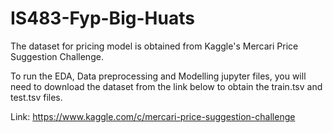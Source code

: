 # IS483-Fyp-Big-Huats

The dataset for pricing model is obtained from Kaggle's Mercari Price Suggestion Challenge.

To run the EDA, Data preprocessing and Modelling jupyter files, you will need to download the dataset from the link below to obtain the train.tsv and test.tsv files. 

Link: https://www.kaggle.com/c/mercari-price-suggestion-challenge
